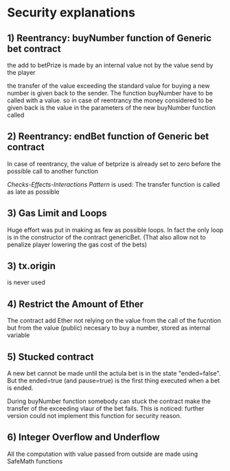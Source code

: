 

# Security explanations

## 1) Reentrancy: buyNumber function of Generic bet contract
the add to betPrize is made by an internal value not by the value send by the player

the transfer of the value exceeding the standard value for buying a new number is given back to the sender. The function buyNumber have to be called with a value. so in case of reentrancy the money considered to be given back is the value in the parameters of the new buyNumber function called


## 2) Reentrancy: endBet function of Generic bet contract

In case of reentrancy, the value of betprize is already set to zero before the possible call to another function

*Checks-Effects-Interactions Pattern* is used: The transfer function is called as late as possible

## 3) Gas Limit  and Loops

Huge effort was put in making as few as possible loops. In fact the only loop is in the constructor of the contract genericBet. 
(That also allow not to penalize player lowering the gas cost of the bets)

## 3) tx.origin
is never used

## 4) Restrict the Amount of Ether

The contract add Ether not relying on the value from the call of the fucntion but from the value (public) necesary to buy a number, stored as internal variable

## 5) Stucked contract

A new bet cannot be made until the actula bet is in the state "ended=false". But the ended=true (and pause=true) is the first thing executed when a bet is ended.

During buyNumber function somebody can stuck the contract make the transfer of the exceeding vlaur of the bet fails.
This is noticed: further version could not implement this function for security reason.

## 6) Integer Overflow and Underflow

All the computation with value passed from outside are made using SafeMath functions
